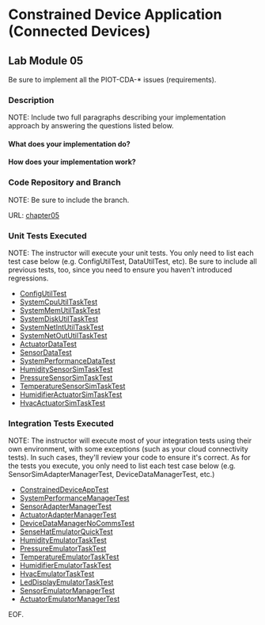 # Constrained Device Application (Connected Devices)

## Lab Module 05

Be sure to implement all the PIOT-CDA-\* issues (requirements).

### Description

NOTE: Include two full paragraphs describing your implementation approach by answering the questions listed below.

#### What does your implementation do?

#### How does your implementation work?

### Code Repository and Branch

NOTE: Be sure to include the branch.

URL: [chapter05](https://github.com/SantiagoRR2004/PIC-python-components/tree/chapter05)

### Unit Tests Executed

NOTE: The instructor will execute your unit tests. You only need to list each test case below
(e.g. ConfigUtilTest, DataUtilTest, etc). Be sure to include all previous tests, too,
since you need to ensure you haven't introduced regressions.

- [ConfigUtilTest](../Python/src/test/python/programmingtheiot/part01/unit/common/ConfigUtilTest.py)
- [SystemCpuUtilTaskTest](../Python/src/test/python/programmingtheiot/part01/unit/system/SystemCpuUtilTaskTest.py)
- [SystemMemUtilTaskTest](../Python/src/test/python/programmingtheiot/part01/unit/system/SystemMemUtilTaskTest.py)
- [SystemDiskUtilTaskTest](../Python/src/test/python/programmingtheiot/part01/unit/system/SystemDiskUtilTaskTest.py)
- [SystemNetIntUtilTaskTest](../Python/src/test/python/programmingtheiot/part01/unit/system/SystemNetIntUtilTaskTest.py)
- [SystemNetOutUtilTaskTest](../Python/src/test/python/programmingtheiot/part01/unit/system/SystemNetOutUtilTaskTest.py)
- [ActuatorDataTest](../Python/src/test/python/programmingtheiot/part02/unit/data/ActuatorDataTest.py)
- [SensorDataTest](../Python/src/test/python/programmingtheiot/part02/unit/data/SensorDataTest.py)
- [SystemPerformanceDataTest](../Python/src/test/python/programmingtheiot/part02/unit/data/SystemPerformanceDataTest.py)
- [HumiditySensorSimTaskTest](../Python/src/test/python/programmingtheiot/part02/unit/sim/HumiditySensorSimTaskTest.py)
- [PressureSensorSimTaskTest](../Python/src/test/python/programmingtheiot/part02/unit/sim/PressureSensorSimTaskTest.py)
- [TemperatureSensorSimTaskTest](../Python/src/test/python/programmingtheiot/part02/unit/sim/TemperatureSensorSimTaskTest.py)
- [HumidifierActuatorSimTaskTest](../Python/src/test/python/programmingtheiot/part02/unit/sim/HumidifierActuatorSimTaskTest.py)
- [HvacActuatorSimTaskTest](../Python/src/test/python/programmingtheiot/part02/unit/sim/HvacActuatorSimTaskTest.py)

### Integration Tests Executed

NOTE: The instructor will execute most of your integration tests using their own environment, with
some exceptions (such as your cloud connectivity tests). In such cases, they'll review
your code to ensure it's correct. As for the tests you execute, you only need to list each
test case below (e.g. SensorSimAdapterManagerTest, DeviceDataManagerTest, etc.)

- [ConstrainedDeviceAppTest](../Python/src/test/python/programmingtheiot/part01/integration/app/ConstrainedDeviceAppTest.py)
- [SystemPerformanceManagerTest](../Python/src/test/python/programmingtheiot/part01/integration/system/SystemPerformanceManagerTest.py)
- [SensorAdapterManagerTest](../Python/src/test/python/programmingtheiot/part02/integration/system/SensorAdapterManagerTest.py)
- [ActuatorAdapterManagerTest](../Python/src/test/python/programmingtheiot/part02/integration/system/ActuatorAdapterManagerTest.py)
- [DeviceDataManagerNoCommsTest](../Python/src/test/python/programmingtheiot/part02/integration/app/DeviceDataManagerNoCommsTest.py)
- [SenseHatEmulatorQuickTest](../Python/src/test/python/programmingtheiot/part02/integration/emulated/SenseHatEmulatorQuickTest.py)
- [HumidityEmulatorTaskTest](../Python/src/test/python/programmingtheiot/part02/integration/emulated/HumidityEmulatorTaskTest.py)
- [PressureEmulatorTaskTest](../Python/src/test/python/programmingtheiot/part02/integration/emulated/PressureEmulatorTaskTest.py)
- [TemperatureEmulatorTaskTest](../Python/src/test/python/programmingtheiot/part02/integration/emulated/TemperatureEmulatorTaskTest.py)
- [HumidifierEmulatorTaskTest](../Python/src/test/python/programmingtheiot/part02/integration/emulated/HumidifierEmulatorTaskTest.py)
- [HvacEmulatorTaskTest](../Python/src/test/python/programmingtheiot/part02/integration/emulated/HvacEmulatorTaskTest.py)
- [LedDisplayEmulatorTaskTest](../Python/src/test/python/programmingtheiot/part02/integration/emulated/LedDisplayEmulatorTaskTest.py)
- [SensorEmulatorManagerTest](../Python/src/test/python/programmingtheiot/part02/integration/emulated/SensorEmulatorManagerTest.py)
- [ActuatorEmulatorManagerTest](../Python/src/test/python/programmingtheiot/part02/integration/emulated/ActuatorEmulatorManagerTest.py)

EOF.
